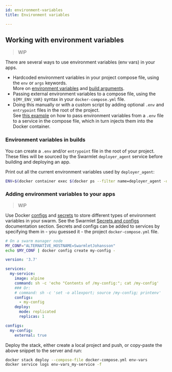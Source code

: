 ```yaml
---
id: environment-variables
title: Environment variables

---
```


## Working with environment variables
> WIP

There are several ways to use environment variables (env vars) in your apps.
- Hardcoded environment variables in your project compose file, using the `env` or `args` keywords.  
More on [environment variables](https://docs.docker.com/compose/environment-variables/) and [build arguments](https://docs.docker.com/compose/compose-file/#args).
- Passing external environment variables to a compose file, using the `${MY_ENV_VAR}` syntax in your `docker-compose.yml` file.
- Doing this manually or with a custom script by adding optional `.env` and `entrypoint` files in the root of the project.  
See [this example](https://github.com/swarmlet/swarmlet/tree/master/examples/nginx-react-node-api) on how to pass environment variables from a `.env` file to a service in the compose file, which in turn injects them into the Docker container.


### Environment variables in builds  
You can create a `.env` and/or `entrypoint` file in the root of your project.  
These files will be sourced by the Swarmlet `deployer_agent` service before building and deploying an app.  

Print out all the current environment variables used by `deployer_agent`:  
```bash
ENV=$(docker container exec $(docker ps --filter name=deployer_agent -q) /entrypoint printenv) && echo "${ENV%%BASH_FUNC*}"
```

### Adding environment variables to your apps
> WIP  


Use Docker [configs](https://docs.docker.com/engine/swarm/configs/) and [secrets](https://docs.docker.com/engine/swarm/secrets/) to store different types of environment variables in your swarm.
See the Swarmlet [Secrets and configs](/docs/getting-started/secrets-and-configs) documentation section.
Secrets and configs can be added to services by specifying them in - you guessed it - the project `docker-compose.yml` file.
```bash
# On a swarm manager node
MY_CONF="ALTERNATIVE_HOSTNAME=SwarmletJohansson"
echo $MY_CONF | docker config create my-config -
```
```yml
version: '3.7'

services:
  my-service:
    image: alpine
    command: sh -c 'echo "Contents of /my-config:"; cat /my-config'
    ### Or:
    # command: sh -c 'set -o allexport; source /my-config; printenv'
    configs:
      - my-config
    deploy:
      mode: replicated
      replicas: 1

configs:
  my-config:
    external: true
```
Deploy the stack, either create a local project and push, or copy-paste the above snippet to the server and run:
```bash
docker stack deploy --compose-file docker-compose.yml env-vars
docker service logs env-vars_my-service -f
```
